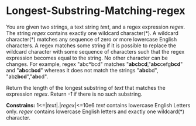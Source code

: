 # Longest-Substring-Matching-regex

You are given two strings, a text string *text*, and a regex expression *regex*.
The string *regex* contains exactly one wildcard character(\*). A wildcard character(\*) 
matches any sequence of zero or more lowercase English characters. A regex matches some string
if it is possible to replace the wildcard character with some sequence of characters such that
the regex expression becomes equal to the string.
No other character can be changes. For example, regex "abc*bcd" matches
"**abcbcd**,"**abc**cefg**bcd**" and "**abc**c**bcd**" whereas it does not match the strings
"**abc**bd", "abz**bcd**","**abc**d".

Return the length of the longest substring of *text* that matches the expression *regex*.
Return *-1* if there is no such substring.

**Constrains:**
1<=|*text*|.|*regex*|<=10e6
*text* contains lowercase English Letters only.
*regex* contains lowercase English letters and exactly one wildcard(\*) character.

